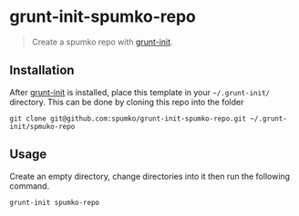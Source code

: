 # grunt-init-spumko-repo

> Create a spumko repo with [grunt-init][].

[grunt-init]: http://gruntjs.com/project-scaffolding

## Installation

After [grunt-init][] is installed, place this template in your `~/.grunt-init/` directory.  This can be done by cloning this repo into the folder

```
git clone git@github.com:spumko/grunt-init-spumko-repo.git ~/.grunt-init/spmuko-repo
```

## Usage

Create an empty directory, change directories into it then run the following command.

```
grunt-init spumko-repo
```
